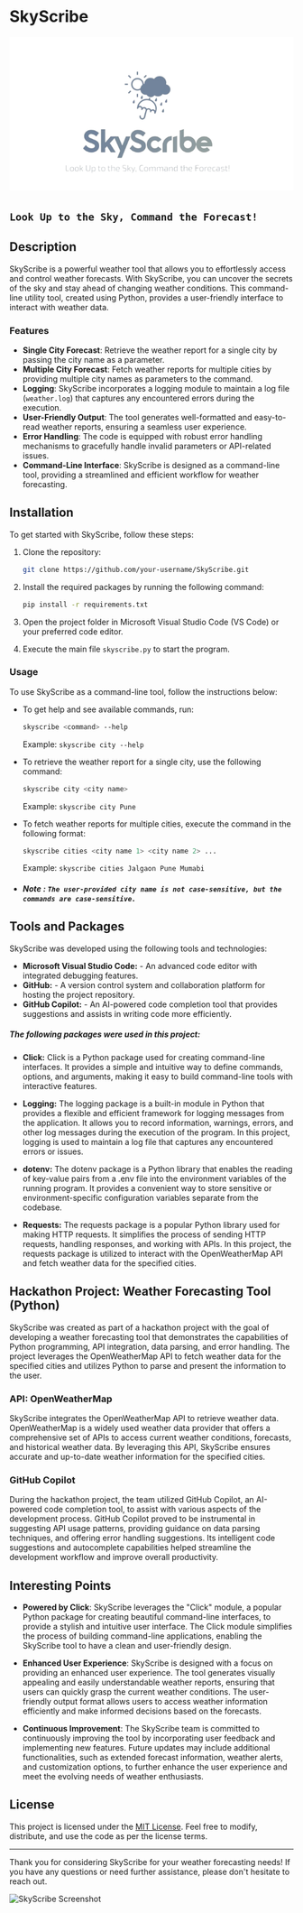# SkyScribe

![SkyScribe Logo](logo.png)

##  `Look Up to the Sky, Command the Forecast!`

## Description
SkyScribe is a powerful weather tool that allows you to effortlessly access and control weather forecasts. With SkyScribe, you can uncover the secrets of the sky and stay ahead of changing weather conditions. This command-line utility tool, created using Python, provides a user-friendly interface to interact with weather data.

### Features

- **Single City Forecast**: Retrieve the weather report for a single city by passing the city name as a parameter.
- **Multiple City Forecast**: Fetch weather reports for multiple cities by providing multiple city names as parameters to the command.
- **Logging**: SkyScribe incorporates a logging module to maintain a log file (`weather.log`) that captures any encountered errors during the execution.
- **User-Friendly Output**: The tool generates well-formatted and easy-to-read weather reports, ensuring a seamless user experience.
- **Error Handling**: The code is equipped with robust error handling mechanisms to gracefully handle invalid parameters or API-related issues.
- **Command-Line Interface**: SkyScribe is designed as a command-line tool, providing a streamlined and efficient workflow for weather forecasting.

## Installation

To get started with SkyScribe, follow these steps:

1. Clone the repository:

   ```bash
   git clone https://github.com/your-username/SkyScribe.git
   ```

2. Install the required packages by running the following command:

   ```bash
   pip install -r requirements.txt
   ```

3. Open the project folder in Microsoft Visual Studio Code (VS Code) or your preferred code editor.

4. Execute the main file `skyscribe.py` to start the program.

### Usage

To use SkyScribe as a command-line tool, follow the instructions below:

- To get help and see available commands, run:

  ```bash
  skyscribe <command> --help
  ```
  Example: `skyscribe city --help`

- To retrieve the weather report for a single city, use the following command:

  ```bash
  skyscribe city <city name>
  ```

  Example: `skyscribe city Pune`

- To fetch weather reports for multiple cities, execute the command in the following format:

  ```bash
  skyscribe cities <city name 1> <city name 2> ...
  ```

  Example: `skyscribe cities Jalgaon Pune Mumabi`
- ##### Note : `The user-provided city name is not case-sensitive, but the commands are case-sensitive.`
## Tools and Packages

SkyScribe was developed using the following tools and technologies:

- **Microsoft Visual Studio Code:** - An advanced code editor with integrated debugging features.
- **GitHub:** - A version control system and collaboration platform for hosting the project repository.
- **GitHub Copilot:** - An AI-powered code completion tool that provides suggestions and assists in writing code more efficiently.

##### The following packages were used in this project:
- **Click:** Click is a Python package used for creating command-line interfaces. It provides a simple and intuitive way to define commands, options, and arguments, making it easy to build command-line tools with interactive features.

- **Logging:** The logging package is a built-in module in Python that provides a flexible and efficient framework for logging messages from the application. It allows you to record information, warnings, errors, and other log messages during the execution of the program. In this project, logging is used to maintain a log file that captures any encountered errors or issues.

- **dotenv:** The dotenv package is a Python library that enables the reading of key-value pairs from a .env file into the environment variables of the running program. It provides a convenient way to store sensitive or environment-specific configuration variables separate from the codebase.

- **Requests:** The requests package is a popular Python library used for making HTTP requests. It simplifies the process of sending HTTP requests, handling responses, and working with APIs. In this project, the requests package is utilized to interact with the OpenWeatherMap API and fetch weather data for the specified cities.

## Hackathon Project: Weather Forecasting Tool (Python)

SkyScribe was created as part of a hackathon project with the goal of developing a weather forecasting tool that demonstrates the capabilities of Python programming, API integration, data parsing, and error handling. The project leverages the OpenWeatherMap API to fetch weather data for the specified cities and utilizes Python to parse and present the information to the user.

### API: OpenWeatherMap

SkyScribe integrates the OpenWeatherMap API to retrieve weather data. OpenWeatherMap is a widely used weather data provider that offers a comprehensive set of APIs to access current weather conditions, forecasts, and historical weather data. By leveraging this API, SkyScribe ensures accurate and up-to-date weather information for the specified cities.

### GitHub Copilot

During the hackathon project, the team utilized GitHub Copilot, an AI-powered code completion tool, to assist with various aspects of the development process. GitHub Copilot proved to be instrumental in suggesting API usage patterns, providing guidance on data parsing techniques, and offering error handling suggestions. Its intelligent code suggestions and autocomplete capabilities helped streamline the development workflow and improve overall productivity.

## Interesting Points

- **Powered by Click**: SkyScribe leverages the "Click" module, a popular Python package for creating beautiful command-line interfaces, to provide a stylish and intuitive user interface. The Click module simplifies the process of building command-line applications, enabling the SkyScribe tool to have a clean and user-friendly design.

- **Enhanced User Experience**: SkyScribe is designed with a focus on providing an enhanced user experience. The tool generates visually appealing and easily understandable weather reports, ensuring that users can quickly grasp the current weather conditions. The user-friendly output format allows users to access weather information efficiently and make informed decisions based on the forecasts.

- **Continuous Improvement**: The SkyScribe team is committed to continuously improving the tool by incorporating user feedback and implementing new features. Future updates may include additional functionalities, such as extended forecast information, weather alerts, and customization options, to further enhance the user experience and meet the evolving needs of weather enthusiasts.

## License

This project is licensed under the [MIT License](LICENSE). Feel free to modify, distribute, and use the code as per the license terms.

---

Thank you for considering SkyScribe for your weather forecasting needs! If you have any questions or need further assistance, please don't hesitate to reach out.

![SkyScribe Screenshot](screenshot.png)